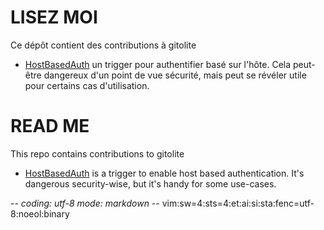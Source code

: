# LISEZ MOI

Ce dépôt contient des contributions à gitolite

* [HostBasedAuth](HostBasedAuth_fr.md) un trigger pour authentifier basé sur
  l'hôte. Cela peut-être dangereux d'un point de vue sécurité, mais peut se
  révéler utile pour certains cas d'utilisation.

# READ ME

This repo contains contributions to gitolite

* [HostBasedAuth](HostBasedAuth_en.md) is a trigger to enable host based
  authentication. It's dangerous security-wise, but it's handy for some
  use-cases.

-*- coding: utf-8 mode: markdown -*- vim:sw=4:sts=4:et:ai:si:sta:fenc=utf-8:noeol:binary